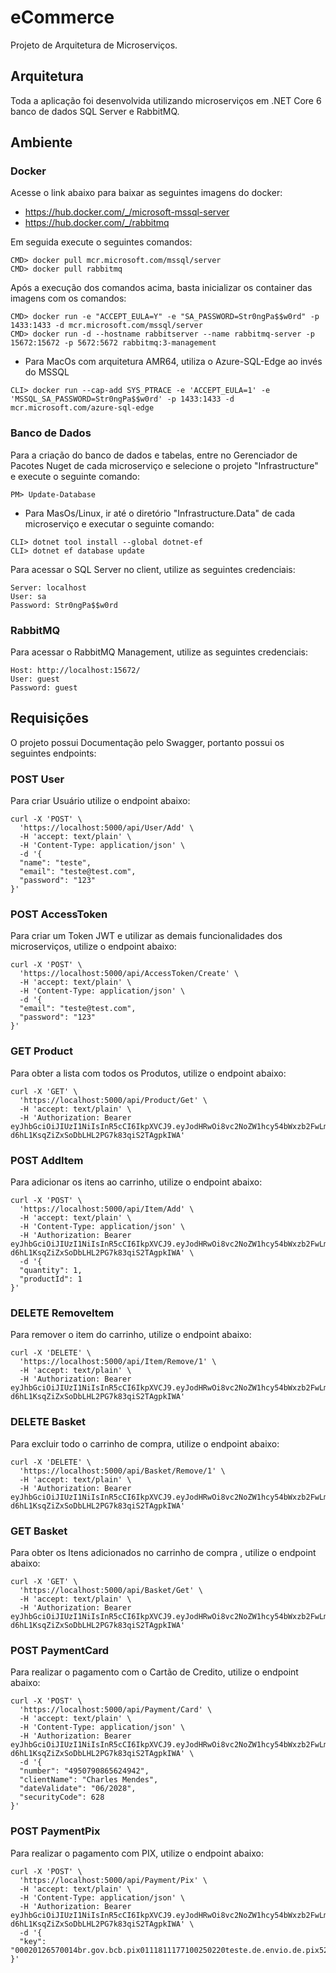 # eCommerce
Projeto de Arquitetura de Microserviços.

## Arquitetura

Toda a aplicação foi desenvolvida utilizando microserviços em .NET Core 6 banco de dados SQL Server e RabbitMQ.

## Ambiente

### Docker
Acesse o link abaixo para baixar as seguintes imagens do docker:
* https://hub.docker.com/_/microsoft-mssql-server
* https://hub.docker.com/_/rabbitmq

Em seguida execute o seguintes comandos:
```
CMD> docker pull mcr.microsoft.com/mssql/server
CMD> docker pull rabbitmq
```
Após a execução dos comandos acima, basta inicializar os container das imagens com os comandos:
```
CMD> docker run -e "ACCEPT_EULA=Y" -e "SA_PASSWORD=Str0ngPa$$w0rd" -p 1433:1433 -d mcr.microsoft.com/mssql/server
CMD> docker run -d --hostname rabbitserver --name rabbitmq-server -p 15672:15672 -p 5672:5672 rabbitmq:3-management
```
* Para MacOs com arquitetura AMR64, utiliza o Azure-SQL-Edge ao invés do MSSQL
```
CLI> docker run --cap-add SYS_PTRACE -e 'ACCEPT_EULA=1' -e 'MSSQL_SA_PASSWORD=Str0ngPa$$w0rd' -p 1433:1433 -d mcr.microsoft.com/azure-sql-edge
```

### Banco de Dados
Para a criação do banco de dados e tabelas, entre no Gerenciador de Pacotes Nuget de cada microserviço e selecione o projeto "Infrastructure" e execute o seguinte comando:
```
PM> Update-Database
```
* Para MasOs/Linux, ir até o diretório "Infrastructure.Data" de cada microserviço e executar o seguinte comando:
```
CLI> dotnet tool install --global dotnet-ef
CLI> dotnet ef database update
```
Para acessar o SQL Server no client, utilize as seguintes credenciais:
```
Server: localhost
User: sa
Password: Str0ngPa$$w0rd
```

### RabbitMQ
Para acessar o RabbitMQ Management, utilize as seguintes credenciais:
```
Host: http://localhost:15672/
User: guest
Password: guest
```

## Requisições

O projeto possui Documentação pelo Swagger, portanto possui os seguintes endpoints:

### POST User

Para criar Usuário utilize o endpoint abaixo:
```
curl -X 'POST' \
  'https://localhost:5000/api/User/Add' \
  -H 'accept: text/plain' \
  -H 'Content-Type: application/json' \
  -d '{
  "name": "teste",
  "email": "teste@test.com",
  "password": "123" 
}'
```

### POST AccessToken

Para criar um Token JWT e utilizar as demais funcionalidades dos microserviços, utilize o endpoint abaixo:
```
curl -X 'POST' \
  'https://localhost:5000/api/AccessToken/Create' \
  -H 'accept: text/plain' \
  -H 'Content-Type: application/json' \
  -d '{
  "email": "teste@test.com",
  "password": "123" 
}'
```

### GET Product

Para obter a lista com todos os Produtos, utilize o endpoint abaixo:
```
curl -X 'GET' \
  'https://localhost:5000/api/Product/Get' \
  -H 'accept: text/plain' \
  -H 'Authorization: Bearer eyJhbGciOiJIUzI1NiIsInR5cCI6IkpXVCJ9.eyJodHRwOi8vc2NoZW1hcy54bWxzb2FwLm9yZy93cy8yMDA1LzA1L2lkZW50aXR5L2NsYWltcy9lbWFpbGFkZHJlc3MiOiJ0ZXN0ZUBjaW5lbWFyay5jb20iLCJleHAiOjE2NTYwMjc0MjQsImlzcyI6ImNoYXJsZXMubWVuZGVzIiwiYXVkIjoiY2hhcmxlcy5tZW5kZXMifQ.UubI-d6hL1KsqZiZxSoDbLHL2PG7k83qiS2TAgpkIWA'
```

### POST AddItem

Para adicionar os itens ao carrinho, utilize o endpoint abaixo:
```
curl -X 'POST' \
  'https://localhost:5000/api/Item/Add' \
  -H 'accept: text/plain' \
  -H 'Content-Type: application/json' \
  -H 'Authorization: Bearer eyJhbGciOiJIUzI1NiIsInR5cCI6IkpXVCJ9.eyJodHRwOi8vc2NoZW1hcy54bWxzb2FwLm9yZy93cy8yMDA1LzA1L2lkZW50aXR5L2NsYWltcy9lbWFpbGFkZHJlc3MiOiJ0ZXN0ZUBjaW5lbWFyay5jb20iLCJleHAiOjE2NTYwMjc0MjQsImlzcyI6ImNoYXJsZXMubWVuZGVzIiwiYXVkIjoiY2hhcmxlcy5tZW5kZXMifQ.UubI-d6hL1KsqZiZxSoDbLHL2PG7k83qiS2TAgpkIWA' \
  -d '{
  "quantity": 1,
  "productId": 1
}'
```

### DELETE RemoveItem

Para remover o item do carrinho, utilize o endpoint abaixo:
```
curl -X 'DELETE' \
  'https://localhost:5000/api/Item/Remove/1' \
  -H 'accept: text/plain' \
  -H 'Authorization: Bearer eyJhbGciOiJIUzI1NiIsInR5cCI6IkpXVCJ9.eyJodHRwOi8vc2NoZW1hcy54bWxzb2FwLm9yZy93cy8yMDA1LzA1L2lkZW50aXR5L2NsYWltcy9lbWFpbGFkZHJlc3MiOiJ0ZXN0ZUBjaW5lbWFyay5jb20iLCJleHAiOjE2NTYwMjc0MjQsImlzcyI6ImNoYXJsZXMubWVuZGVzIiwiYXVkIjoiY2hhcmxlcy5tZW5kZXMifQ.UubI-d6hL1KsqZiZxSoDbLHL2PG7k83qiS2TAgpkIWA'
```

### DELETE Basket

Para excluir todo o carrinho de compra, utilize o endpoint abaixo:
```
curl -X 'DELETE' \
  'https://localhost:5000/api/Basket/Remove/1' \
  -H 'accept: text/plain' \
  -H 'Authorization: Bearer eyJhbGciOiJIUzI1NiIsInR5cCI6IkpXVCJ9.eyJodHRwOi8vc2NoZW1hcy54bWxzb2FwLm9yZy93cy8yMDA1LzA1L2lkZW50aXR5L2NsYWltcy9lbWFpbGFkZHJlc3MiOiJ0ZXN0ZUBjaW5lbWFyay5jb20iLCJleHAiOjE2NTYwMjc0MjQsImlzcyI6ImNoYXJsZXMubWVuZGVzIiwiYXVkIjoiY2hhcmxlcy5tZW5kZXMifQ.UubI-d6hL1KsqZiZxSoDbLHL2PG7k83qiS2TAgpkIWA'
```

### GET Basket

Para obter os Itens adicionados no carrinho de compra , utilize o endpoint abaixo:
```
curl -X 'GET' \
  'https://localhost:5000/api/Basket/Get' \
  -H 'accept: text/plain' \
  -H 'Authorization: Bearer eyJhbGciOiJIUzI1NiIsInR5cCI6IkpXVCJ9.eyJodHRwOi8vc2NoZW1hcy54bWxzb2FwLm9yZy93cy8yMDA1LzA1L2lkZW50aXR5L2NsYWltcy9lbWFpbGFkZHJlc3MiOiJ0ZXN0ZUBjaW5lbWFyay5jb20iLCJleHAiOjE2NTYwMjc0MjQsImlzcyI6ImNoYXJsZXMubWVuZGVzIiwiYXVkIjoiY2hhcmxlcy5tZW5kZXMifQ.UubI-d6hL1KsqZiZxSoDbLHL2PG7k83qiS2TAgpkIWA'
```

### POST PaymentCard

Para realizar o pagamento com o Cartão de Credito, utilize o endpoint abaixo:
```
curl -X 'POST' \
  'https://localhost:5000/api/Payment/Card' \
  -H 'accept: text/plain' \
  -H 'Content-Type: application/json' \
  -H 'Authorization: Bearer eyJhbGciOiJIUzI1NiIsInR5cCI6IkpXVCJ9.eyJodHRwOi8vc2NoZW1hcy54bWxzb2FwLm9yZy93cy8yMDA1LzA1L2lkZW50aXR5L2NsYWltcy9lbWFpbGFkZHJlc3MiOiJ0ZXN0ZUBjaW5lbWFyay5jb20iLCJleHAiOjE2NTYwMjc0MjQsImlzcyI6ImNoYXJsZXMubWVuZGVzIiwiYXVkIjoiY2hhcmxlcy5tZW5kZXMifQ.UubI-d6hL1KsqZiZxSoDbLHL2PG7k83qiS2TAgpkIWA' \
  -d '{
  "number": "4950790865624942",
  "clientName": "Charles Mendes",
  "dateValidate": "06/2028",
  "securityCode": 628
}'
```

### POST PaymentPix

Para realizar o pagamento com PIX, utilize o endpoint abaixo:
```
curl -X 'POST' \
  'https://localhost:5000/api/Payment/Pix' \
  -H 'accept: text/plain' \
  -H 'Content-Type: application/json' \
  -H 'Authorization: Bearer eyJhbGciOiJIUzI1NiIsInR5cCI6IkpXVCJ9.eyJodHRwOi8vc2NoZW1hcy54bWxzb2FwLm9yZy93cy8yMDA1LzA1L2lkZW50aXR5L2NsYWltcy9lbWFpbGFkZHJlc3MiOiJ0ZXN0ZUBjaW5lbWFyay5jb20iLCJleHAiOjE2NTYwMjc0MjQsImlzcyI6ImNoYXJsZXMubWVuZGVzIiwiYXVkIjoiY2hhcmxlcy5tZW5kZXMifQ.UubI-d6hL1KsqZiZxSoDbLHL2PG7k83qiS2TAgpkIWA' \
  -d '{
  "key": "00020126570014br.gov.bcb.pix0111811177100250220teste.de.envio.de.pix52040000530398654041.235802BR5914testechave.cpf6008saopaulo62070503***6304E06"
}'
```
